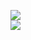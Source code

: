 [![](https://img.shields.io/badge/Made%20With-Github%20Spray-lightgrey.svg?style=for-the-badge&logo=github)](https://github.com/Annihil/github-spray#5191)  
[![](https://i.imgur.com/2DrTn0Z.gif)](https://github.com/Annihil/github-spray)